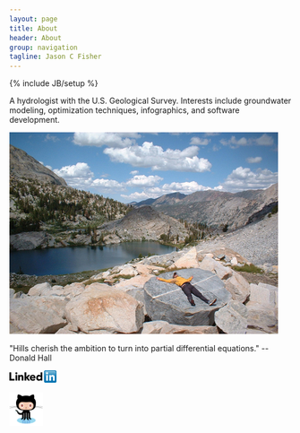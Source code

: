 ```yaml
---
layout: page
title: About
header: About
group: navigation
tagline: Jason C Fisher
---
```

{% include JB/setup %}

A hydrologist with the U.S. Geological Survey. 
Interests include groundwater modeling, optimization techniques, 
infographics, and software development.

<div class="img-centered">
  <p><img src="/images/tower_lake.jpg" alt="tower_lake" title="Tower Lake"/></p>
  
  <p>"Hills cherish the ambition to turn into partial differential equations." -- Donald Hall</p>
  
  <p></p>
  
  <a href="http://www.linkedin.com/pub/jason-fisher/16/9a9/197">
    <img src="/images/linkedin.png" width="84" height="22" border="0" alt="View Jason Fisher's profile on LinkedIn">
  </a>
  
  <p></p>
  
  <a href="https://github.com/jfisher-usgs">
    <img src="/images/github.png" width="60" height="60" border="0" alt="View Jason Fisher's GitHub repositories">
  </a>
</div>
